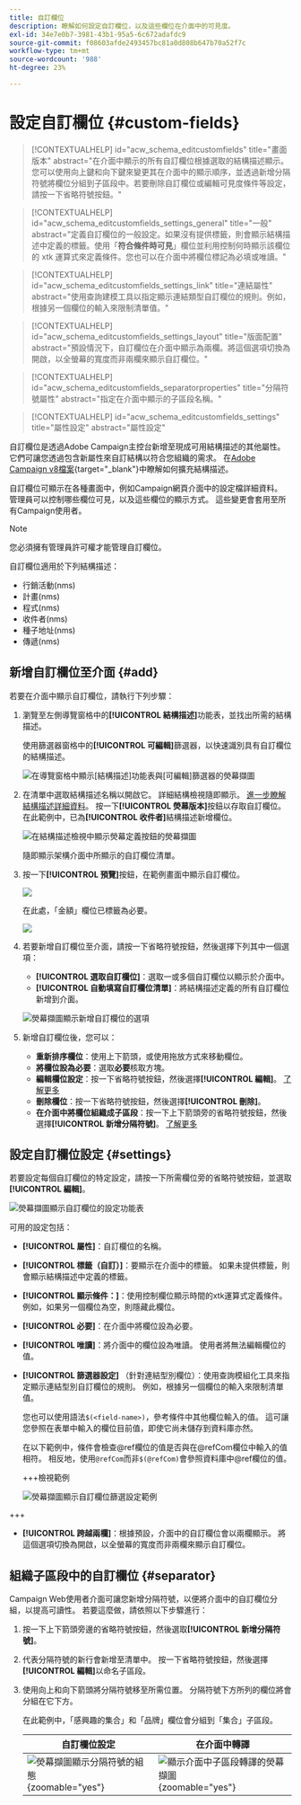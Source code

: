 ```yaml
---
title: 自訂欄位
description: 瞭解如何設定自訂欄位，以及這些欄位在介面中的可見度。
exl-id: 34e7e0b7-3981-43b1-95a5-6c672adafdc9
source-git-commit: f08603afde2493457bc81a0d808b647b70a52f7c
workflow-type: tm+mt
source-wordcount: '988'
ht-degree: 23%

---
```


# 設定自訂欄位 {#custom-fields}

>[!CONTEXTUALHELP]
>id="acw_schema_editcustomfields"
>title="畫面版本"
>abstract="在介面中顯示的所有自訂欄位根據選取的結構描述顯示。您可以使用向上鍵和向下鍵來變更其在介面中的顯示順序，並透過新增分隔符號將欄位分組到子區段中。若要刪除自訂欄位或編輯可見度條件等設定，請按一下省略符號按鈕。"

>[!CONTEXTUALHELP]
>id="acw_schema_editcustomfields_settings_general"
>title="一般"
>abstract="定義自訂欄位的一般設定。如果沒有提供標籤，則會顯示結構描述中定義的標籤。使用「**符合條件時可見**」欄位並利用控制何時顯示該欄位的 xtk 運算式來定義條件。您也可以在介面中將欄位標記為必填或唯讀。"

>[!CONTEXTUALHELP]
>id="acw_schema_editcustomfields_settings_link"
>title="連結屬性"
>abstract="使用查詢建模工具以指定顯示連結類型自訂欄位的規則。例如，根據另一個欄位的輸入來限制清單值。"

>[!CONTEXTUALHELP]
>id="acw_schema_editcustomfields_settings_layout"
>title="版面配置"
>abstract="預設情況下，自訂欄位在介面中顯示為兩欄。將這個選項切換為開啟，以全螢幕的寬度而非兩欄來顯示自訂欄位。"

>[!CONTEXTUALHELP]
>id="acw_schema_editcustomfields_separatorproperties"
>title="分隔符號屬性"
>abstract="指定在介面中顯示的子區段名稱。"

<!-- NOT USED IN THE UI?-->

>[!CONTEXTUALHELP]
>id="acw_schema_editcustomfields_settings"
>title="屬性設定"
>abstract="屬性設定"

自訂欄位是透過Adobe Campaign主控台新增至現成可用結構描述的其他屬性。 它們可讓您透過包含新屬性來自訂結構以符合您組織的需求。 在[Adobe Campaign v8檔案](https://experienceleague.adobe.com/docs/campaign/campaign-v8/developer/shemas-forms/extend-schema.html){target="_blank"}中瞭解如何擴充結構描述。

自訂欄位可顯示在各種畫面中，例如Campaign網頁介面中的設定檔詳細資料。 管理員可以控制哪些欄位可見，以及這些欄位的顯示方式。 這些變更會套用至所有Campaign使用者。

>[!NOTE]
>
>您必須擁有管理員許可權才能管理自訂欄位。

自訂欄位適用於下列結構描述：

* 行銷活動(nms)
* 計畫(nms)
* 程式(nms)
* 收件者(nms)
* 種子地址(nms)
* 傳遞(nms)

## 新增自訂欄位至介面 {#add}

若要在介面中顯示自訂欄位，請執行下列步驟：

1. 瀏覽至左側導覽窗格中的&#x200B;**[!UICONTROL 結構描述]**&#x200B;功能表，並找出所需的結構描述。

   使用篩選器窗格中的&#x200B;**[!UICONTROL 可編輯]**&#x200B;篩選器，以快速識別具有自訂欄位的結構描述。

   ![在導覽窗格中顯示[結構描述]功能表與[可編輯]篩選器的熒幕擷圖](assets/custom-fields-open.png)

1. 在清單中選取結構描述名稱以開啟它。 詳細結構檢視隨即顯示。 [進一步瞭解結構描述詳細資料](../administration/schemas.md)。 按一下&#x200B;**[!UICONTROL 熒幕版本]**&#x200B;按鈕以存取自訂欄位。 在此範例中，已為&#x200B;**[!UICONTROL 收件者]**&#x200B;結構描述新增欄位。

   ![在結構描述檢視中顯示熒幕定義按鈕的熒幕擷圖](assets/custom-fields-edit.png)

   隨即顯示架構介面中所顯示的自訂欄位清單。

1. 按一下&#x200B;**[!UICONTROL 預覽]**&#x200B;按鈕，在範例畫面中顯示自訂欄位。

   ![](assets/custom-fields-edit2.png)

   在此處，「金額」欄位已標籤為必要。

   ![](assets/custom-fields-edit3.png)

1. 若要新增自訂欄位至介面，請按一下省略符號按鈕，然後選擇下列其中一個選項：

   * **[!UICONTROL 選取自訂欄位]**：選取一或多個自訂欄位以顯示於介面中。
   * **[!UICONTROL 自動填寫自訂欄位清單]**：將結構描述定義的所有自訂欄位新增到介面。

   ![熒幕擷圖顯示新增自訂欄位的選項](assets/custom-fields-add.png)

1. 新增自訂欄位後，您可以：

   * **重新排序欄位**：使用上下箭頭，或使用拖放方式來移動欄位。
   * **將欄位設為必要**：選取&#x200B;**必要**&#x200B;核取方塊。
   * **編輯欄位設定**：按一下省略符號按鈕，然後選擇&#x200B;**[!UICONTROL 編輯]**。 [了解更多](#settings)
   * **刪除欄位**：按一下省略符號按鈕，然後選擇&#x200B;**[!UICONTROL 刪除]**。
   * **在介面中將欄位組織成子區段**：按一下上下箭頭旁的省略符號按鈕，然後選擇&#x200B;**[!UICONTROL 新增分隔符號]**。 [了解更多](#separator)

## 設定自訂欄位設定 {#settings}

若要設定每個自訂欄位的特定設定，請按一下所需欄位旁的省略符號按鈕，並選取&#x200B;**[!UICONTROL 編輯]**。

![熒幕擷圖顯示自訂欄位的設定功能表](assets/custom-fields-settings.png)

可用的設定包括：

* **[!UICONTROL 屬性]**：自訂欄位的名稱。
* **[!UICONTROL 標籤（自訂）]**：要顯示在介面中的標籤。 如果未提供標籤，則會顯示結構描述中定義的標籤。
* **[!UICONTROL 顯示條件：]**：使用控制欄位顯示時間的xtk運算式定義條件。 例如，如果另一個欄位為空，則隱藏此欄位。
* **[!UICONTROL 必要]**：在介面中將欄位設為必要。
* **[!UICONTROL 唯讀]**：將介面中的欄位設為唯讀。 使用者將無法編輯欄位的值。
* **[!UICONTROL 篩選器設定]** （針對連結型別欄位）：使用查詢模組化工具來指定顯示連結型別自訂欄位的規則。 例如，根據另一個欄位的輸入來限制清單值。

  您也可以使用語法`$(<field-name>)`，參考條件中其他欄位輸入的值。 這可讓您參照在表單中輸入的欄位目前值，即使它尚未儲存到資料庫亦然。

  在以下範例中，條件會檢查@ref欄位的值是否與在@refCom欄位中輸入的值相符。 相反地，使用`@refCom`而非`$(@refCom)`會參照資料庫中@ref欄位的值。

  +++檢視範例

  ![熒幕擷圖顯示自訂欄位篩選設定範例](assets/custom-fields-ref.png)

+++

* **[!UICONTROL 跨越兩欄]**：根據預設，介面中的自訂欄位會以兩欄顯示。 將這個選項切換為開啟，以全螢幕的寬度而非兩欄來顯示自訂欄位。

## 組織子區段中的自訂欄位 {#separator}

Campaign Web使用者介面可讓您新增分隔符號，以便將介面中的自訂欄位分組，以提高可讀性。 若要這麼做，請依照以下步驟進行：

1. 按一下上下箭頭旁邊的省略符號按鈕，然後選取&#x200B;**[!UICONTROL 新增分隔符號]**。

1. 代表分隔符號的新行會新增至清單中。 按一下省略符號按鈕，然後選擇&#x200B;**[!UICONTROL 編輯]**&#x200B;以命名子區段。

1. 使用向上和向下箭頭將分隔符號移至所需位置。 分隔符號下方所列的欄位將會分組在它下方。

   在此範例中，「感興趣的集合」和「品牌」欄位會分組到「集合」子區段。

   | 自訂欄位設定 | 在介面中轉譯 |
   |  ---  |  ---  |
   | ![熒幕擷圖顯示分隔符號的組態](assets/custom-fields-separator.png){zoomable="yes"} | ![顯示介面中子區段轉譯的熒幕擷圖](assets/custom-fields-section.png){zoomable="yes"} |